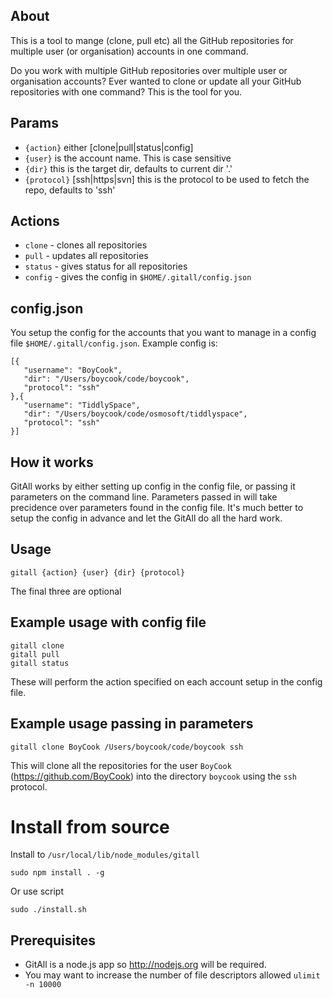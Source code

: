 ## About

This is a tool to mange (clone, pull etc) all the GitHub repositories for multiple user (or organisation) accounts in one command. 

Do you work with multiple GitHub repositories over multiple user or organisation accounts? Ever wanted to clone or update all your GitHub repositories with one command? This is the tool for you.

## Params

* `{action}` either [clone|pull|status|config]
* `{user}` is the account name. This is case sensitive
* `{dir}` this is the target dir, defaults to current dir '.'
* `{protocol}` [ssh|https|svn] this is the protocol to be used to fetch the repo, defaults to 'ssh' 

## Actions

* `clone` - clones all repositories
* `pull` - updates all repositories
* `status` - gives status for all repositories
* `config` - gives the config in `$HOME/.gitall/config.json`

## config.json

You setup the config for the accounts that you want to manage in a config file `$HOME/.gitall/config.json`.
Example config is:

	[{
	   "username": "BoyCook",
	   "dir": "/Users/boycook/code/boycook",
	   "protocol": "ssh"
	},{
	   "username": "TiddlySpace",
	   "dir": "/Users/boycook/code/osmosoft/tiddlyspace",
	   "protocol": "ssh"
	}]

## How it works

GitAll works by either setting up config in the config file, or passing it parameters on the command line. 
Parameters passed in will take precidence over parameters found in the config file. 
It's much better to setup the config in advance and let the GitAll do all the hard work.

## Usage 

	gitall {action} {user} {dir} {protocol}

The final three are optional

## Example usage with config file

	gitall clone
	gitall pull
	gitall status

These will perform the action specified on each account setup in the config file.

## Example usage passing in parameters

	gitall clone BoyCook /Users/boycook/code/boycook ssh

This will clone all the repositories for the user `BoyCook` (https://github.com/BoyCook) into the directory `boycook` using 
the `ssh` protocol.

# Install from source

Install to `/usr/local/lib/node_modules/gitall`

	sudo npm install . -g

Or use script

	sudo ./install.sh
	
## Prerequisites

* GitAll is a node.js app so http://nodejs.org will be required.
* You may want to increase the number of file descriptors allowed `ulimit -n 10000`
	